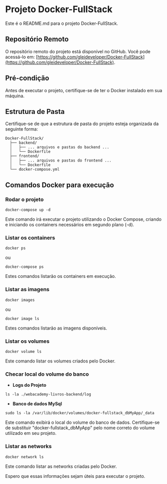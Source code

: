 # Projeto Docker-FullStack

Este é o README.md para o projeto Docker-FullStack.

## Repositório Remoto

O repositório remoto do projeto está disponível no GitHub.
Você pode acessá-lo em: [https://github.com/gleideveloper/Docker-FullStack](https://github.com/gleideveloper/Docker-FullStack).

## Pré-condição

Antes de executar o projeto, certifique-se de ter o Docker instalado em sua máquina.

## Estrutura de Pasta

Certifique-se de que a estrutura de pasta do projeto esteja organizada da seguinte forma:

```
Docker-FullStack/
  ├── backend/
  │   ├── ... arquivos e pastas do backend ...
  │   └── Dockerfile
  ├── frontend/
  │   ├── ... arquivos e pastas do frontend ...
  │   └── Dockerfile
  └── docker-compose.yml
```

## Comandos Docker para execução

### Rodar o projeto

```
docker-compose up -d
```

Este comando irá executar o projeto utilizando o Docker Compose, criando e iniciando os containers necessários em segundo plano (-d).

### Listar os containers

```
docker ps
```

ou

```
docker-compose ps
```

Estes comandos listarão os containers em execução.

### Listar as imagens

```
docker images
```

ou

```
docker image ls
```

Estes comandos listarão as imagens disponíveis.

### Listar os volumes

```
docker volume ls
```

Este comando listar os volumes criados pelo Docker.

### Checar local do volume do banco

- **Logs do Projeto**

```
ls -la ./webacademy-livros-backend/log
```

- **Banco de dados MySql**

```
sudo ls -la /var/lib/docker/volumes/docker-fullstack_dbMyApp/_data
```

Este comando exibirá o local do volume do banco de dados. Certifique-se de substituir "docker-fullstack_dbMyApp" pelo nome correto do volume utilizado em seu projeto.

### Listar as networks

```
docker network ls
```

Este comando listar as networks criadas pelo Docker.

Espero que essas informações sejam úteis para executar o projeto.
